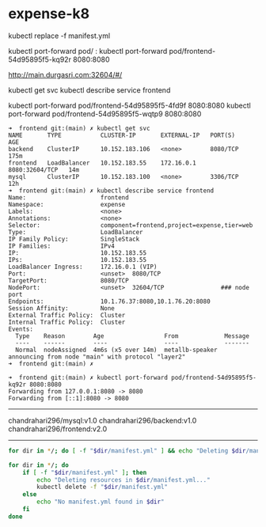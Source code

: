 # expense-k8

kubectl replace -f manifest.yml

kubectl port-forward pod/<pod-name> <local-port>:<pod-port>
kubectl port-forward pod/frontend-54d95895f5-kq92r 8080:8080

http://main.durgasri.com:32604/#/

kubectl get svc
kubectl describe service frontend

kubectl port-forward pod/frontend-54d95895f5-4fd9f 8080:8080
kubectl port-forward pod/frontend-54d95895f5-wqtp9 8080:8080
```
➜  frontend git:(main) ✗ kubectl get svc
NAME       TYPE           CLUSTER-IP       EXTERNAL-IP   PORT(S)          AGE
backend    ClusterIP      10.152.183.106   <none>        8080/TCP         175m
frontend   LoadBalancer   10.152.183.55    172.16.0.1    8080:32604/TCP   14m
mysql      ClusterIP      10.152.183.100   <none>        3306/TCP         12h
➜  frontend git:(main) ✗ kubectl describe service frontend
Name:                     frontend
Namespace:                expense
Labels:                   <none>
Annotations:              <none>
Selector:                 component=frontend,project=expense,tier=web
Type:                     LoadBalancer
IP Family Policy:         SingleStack
IP Families:              IPv4
IP:                       10.152.183.55
IPs:                      10.152.183.55
LoadBalancer Ingress:     172.16.0.1 (VIP)
Port:                     <unset>  8080/TCP
TargetPort:               8080/TCP
NodePort:                 <unset>  32604/TCP                ### node port
Endpoints:                10.1.76.37:8080,10.1.76.20:8080
Session Affinity:         None
External Traffic Policy:  Cluster
Internal Traffic Policy:  Cluster
Events:
  Type    Reason        Age                 From             Message
  ----    ------        ----                ----             -------
  Normal  nodeAssigned  4m6s (x5 over 14m)  metallb-speaker  announcing from node "main" with protocol "layer2"
➜  frontend git:(main) ✗
```
```
➜  frontend git:(main) ✗ kubectl port-forward pod/frontend-54d95895f5-kq92r 8080:8080
Forwarding from 127.0.0.1:8080 -> 8080
Forwarding from [::1]:8080 -> 8080

```
---
chandrahari296/mysql:v1.0
chandrahari296/backend:v1.0 
chandrahari296/frontend:v2.0

---


```sh
for dir in */; do [ -f "$dir/manifest.yml" ] && echo "Deleting $dir/manifest.yml..." && kubectl delete -f "$dir/manifest.yml"; done
```

```sh 
for dir in */; do
    if [ -f "$dir/manifest.yml" ]; then
        echo "Deleting resources in $dir/manifest.yml..."
        kubectl delete -f "$dir/manifest.yml"
    else
        echo "No manifest.yml found in $dir"
    fi
done
```